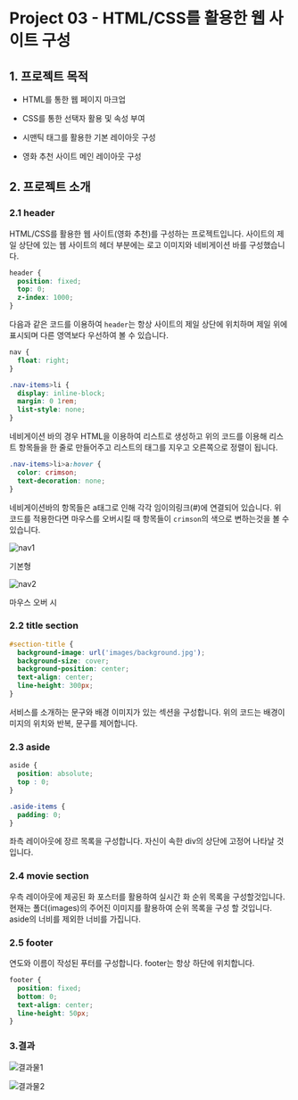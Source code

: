 # Project 03 - HTML/CSS를 활용한 웹 사이트 구성

## 1. 프로젝트 목적 

- HTML를 통한 웹 페이지 마크업

- CSS를 통한 선택자 활용 및 속성 부여

- 시맨틱 태그를 활용한 기본 레이아웃 구성 

- 영화 추천 사이트 메인 레이아웃 구성 



## 2. 프로젝트 소개

### 2.1 header

HTML/CSS를 활용한 웹 사이트(영화 추천)를 구성하는 프로젝트입니다. 사이트의 제일 상단에 있는 웹 사이트의 헤더 부분에는 로고 이미지와 네비게이션 바를 구성했습니다.



```css
header {
  position: fixed;
  top: 0;
  z-index: 1000;
}
```

 다음과 같은 코드를 이용하여 `header`는 항상 사이트의 제일 상단에 위치하며 제일 위에 표시되며 다른 영역보다 우선하여 볼 수 있습니다.



```css
nav {
  float: right;
}

.nav-items>li {
  display: inline-block;
  margin: 0 1rem;
  list-style: none;
}
```

 네비게이션 바의 경우 HTML을 이용하여 리스트로 생성하고 위의 코드를 이용해 리스트 항목들을 한 줄로 만들어주고 리스트의 태그를 지우고 오른쪽으로 정렬이 됩니다.



```css
.nav-items>li>a:hover {
  color: crimson;
  text-decoration: none;
}
```

  네비게이션바의 항목들은 a태그로 인해 각각 임이의링크(#)에 연결되어 있습니다. 위 코드를 적용한다면 마우스를 오버시킬 때 항목들이 `crimson`의 색으로 변하는것을 볼 수 있습니다.

![nav1](/uploads/4ddc2178ff474bcb23343c1423a30292/nav1.PNG)

기본형

![nav2](/uploads/2dd16c832e6203f320ae5f47c2c88c4f/nav2.PNG)

마우스 오버 시



### 2.2 title section

```css 
#section-title {
  background-image: url('images/background.jpg');
  background-size: cover;
  background-position: center;
  text-align: center;
  line-height: 300px;
}
```

 서비스를 소개하는 문구와 배경 이미지가 있는 섹션을 구성합니다. 위의 코드는 배경이미지의 위치와 반복, 문구를 제어합니다.



### 2.3 aside

```css
aside {
  position: absolute;
  top : 0;
}

.aside-items {
  padding: 0;
}
```

 좌측 레이아웃에 장르 목록을 구성합니다. 자신이 속한 div의 상단에 고정어 나타날 것입니다.



### 2.4 movie section

 우측 레이아웃에 제공된 화 포스터를 활용하여 실시간 화 순위 목록을 구성할것입니다. 현재는 폴더(images)의 주어진 이미지를 활용하여 순위 목록을 구성 할 것입니다. aside의 너비를 제외한 너비를 가집니다.



### 2.5 footer

연도와 이름이 작성된 푸터를 구성합니다.  footer는 항상 하단에 위치합니다.

```css
footer {
  position: fixed;
  bottom: 0;
  text-align: center;
  line-height: 50px;
}
```



### 3.결과

![결과물1](/uploads/41017bb36fda36e21a73752c2dd9f39d/결과물1.PNG)



![결과물2](/uploads/20ecbe9dba448f5b86c42735d1dfe320/결과물2.PNG)





